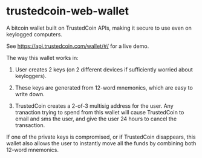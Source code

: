 trustedcoin-web-wallet
======================

A bitcoin wallet built on TrustedCoin APIs, making it secure to use even on keylogged computers.

See https://api.trustedcoin.com/wallet/#/ for a live demo.

The way this wallet works in:

1) User creates 2 keys (on 2 different devices if sufficiently worried about keyloggers).

2) These keys are generated from 12-word mnemonics, which are easy to write down.

3) TrustedCoin creates a 2-of-3 multisig address for the user.  Any tranaction trying to spend from this wallet will cause TrustedCoin to email and sms the user, and give the user 24 hours to cancel the transaction.

If one of the private keys is compromised, or if TrustedCoin disappears, this wallet also allows the user to instantly move all the funds by combining both 12-word mnemonics.